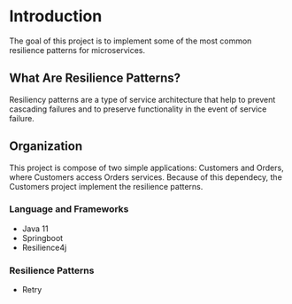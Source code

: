 # Introduction

The goal of this project is to implement some of the most common resilience patterns for microservices.

## What Are Resilience Patterns?

Resiliency patterns are a type of service architecture that help to prevent cascading failures and to preserve functionality in the event of service failure.

## Organization

This project is compose of two simple applications: Customers and Orders, where Customers access Orders services. Because of this dependecy, the Customers project implement the resilience patterns.

### Language and Frameworks

* Java 11
* Springboot
* Resilience4j

### Resilience Patterns

* Retry

